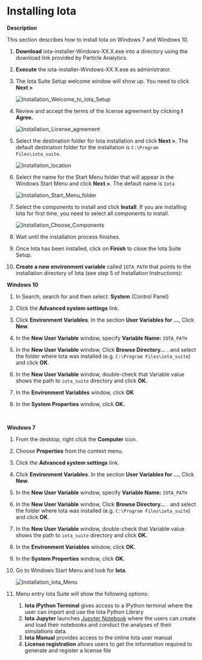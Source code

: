 # Installing Iota
**Description**

This section describes how to install Iota on Windows 7 and Windows 10.



1. **Download** iota-installer-Windows-XX.X.exe into a directory using the download link provided by Particle Analytics.

2. **Execute** the iota-installer-Windows-XX.X.exe as administrator.

3. The Iota Suite Setup welcome window will show up. You need to click **Next >**

   

   ![Installation_Welcome_to_Iota_Setup](C:\Users\AJanda\Documents\Iota_Reborn_documentation\images\Installation_Welcome_to_Iota_Setup.PNG)

   

4. Review and accept the terms of the license agreement by clicking **I Agree.**

   

   ![Installation_License_agreement](C:\Users\AJanda\Documents\Iota_Reborn_documentation\images\Installation_License_agreement.PNG)

   

5. Select the destination folder for Iota installation and click **Next >**. The default destination folder for the installation is  `C:\Program Files\iota_suite`.

   

   ![Installation_location](C:\Users\AJanda\Documents\Iota_Reborn_documentation\images\Installation_location.PNG)

   

6. Select the name for the Start Menu folder that will appear in the Windows Start Menu and click **Next >**. The default name is `Iota` 

   

   ![Installation_Start_Menu_folder](C:\Users\AJanda\Documents\Iota_Reborn_documentation\images\Installation_Start_Menu_folder.PNG)

   

7. Select the components to install and click **Install**. If you are installing Iota for first time, you need to select all components to install.

   

   ![Installation_Choose_Components](C:\Users\AJanda\Documents\Iota_Reborn_documentation\images\Installation_Choose_Components.PNG)

   

8. Wait until the installation process finishes.

9. Once Iota has been installed, click on **Finish** to close the Iota Suite Setup.

10. **Create a new environment variable** called `IOTA_PATH` that points to the installation directory of Iota (see step 5 of Installation Instructions):

    

**Windows 10**

  1. In Search, search for and then select: **System** (Control Panel)

  2. Click the **Advanced system settings** link.

  3. Click **Environment Variables**. In the section **User Variables for ...**, Click **New**. 

  4. In the **New User Variable** window, specify **Variable Name:** `IOTA_PATH` 

  5. In the **New User Variable** window,  Click **Browse Directory...** . and select the folder where Iota was installed (e.g. `C:\Program Files\iota_suite`) and click **OK**.

  6. In the **New User Variable** window, double-check that Variable value shows the path to `iota_suite` directory and click **OK.**

  7. In the **Environment Variables** window, click **OK**

  8. In the **System Properties** window, click **OK.**

​    

**Windows 7**

  1. From the desktop, right click the **Computer** icon.

  2. Choose **Properties** from the context menu.

  3. Click the **Advanced system settings** link.

  4. Click **Environment Variables**. In the section **User Variables for ...**, Click **New**. 

  5. In the **New User Variable** window, specify **Variable Name:** `IOTA_PATH`

  6. In the **New User Variable** window,  Click **Browse Directory...** . and select the folder where Iota was installed (e.g. `C:\Program Files\iota_suite`) and click **OK**.

  7. In the **New User Variable** window, double-check that Variable value shows the path to `iota_suite` directory and click **OK.** 

  8. In the **Environment Variables** window, click **OK.**

  9. In the **System Properties** window, click **OK.**



11. Go to Windows Start Menu and look for **Iota**.

    

    ![Installation_Iota_Menu](C:\Users\AJanda\Documents\Iota_Reborn_documentation\images\Installation_Iota_Menu.PNG)

    

12. Menu entry Iota Suite will show the following options:

    1. **Iota iPython Terminal** gives access to a IPython terminal where the user can import and use the Iota Python Library
    2. **Iota Jupyter** launches [Jupyter Notebook](https://jupyter-notebook-beginner-guide.readthedocs.io/en/latest/what_is_jupyter.html) where the users can create and load their notebooks and conduct the analyses of their simulations data.
    3. **Iota Manual** provides access to the online Iota user manual
    4. **License registration** allows users to get the information required to generate and register a license file
